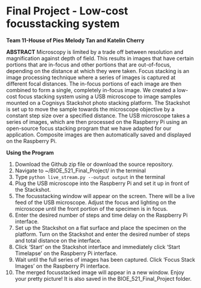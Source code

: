 # Final Project - Low-cost focusstacking system
**Team 11-House of Pies**
**Melody Tan and Katelin Cherry**

**ABSTRACT**
Microscopy is limited by a trade off between resolution and magnification against depth of field. This results in images that have certain portions that are in-focus and other portions that are out-of-focus, depending on the distance at which they were taken. Focus stacking is an image processing technique where a series of images is captured at different focal distances. The in-focus portions of each image are then combined to form a single, completely in-focus image.
We created a low-cost focus stacking system using a USB microscope to image samples mounted on a Cognisys Stackshot photo stacking platform. The Stackshot is set up to move the sample towards the microscope objective by a constant step size over a specified distance. The USB microscope takes a series of images, which are then processed on the Raspberry Pi using an open-source focus stacking program that we have adapted for our application. Composite images are then automatically saved and displayed on the Raspberry Pi.

**Using the Program**
1. Download the Github zip file or download the source repository.
2. Navigate to ~/BIOE_521_Final_Project/ in the terminal
3. Type `python live_stream.py --output output` in the terminal 
4. Plug the USB microscope into the Raspberry Pi and set it up in front of the Stackshot. 
5. The focusstacking window will appear on the screen. There will be a live feed of the USB microscope. Adjust the focus and lighting on the microscope until the front portion of the specimen is in focus.
6. Enter the desired number of steps and time delay on the Raspberry Pi interface.
5. Set up the Stackshot on a flat surface and place the specimen on the platform. Turn on the Stackshot and enter the desired number of steps and total distance on the interface.
6. Click ‘Start’ on the Stackshot interface and immediately click ‘Start Timelapse’ on the Raspberry Pi interface.
7. Wait until the full series of images has been captured. Click ‘Focus Stack Images’ on the Raspberry Pi interface.
8. The merged focusstacked image will appear in a new window. Enjoy your pretty picture! It is also saved in the BIOE_521_Final_Project folder.


 

